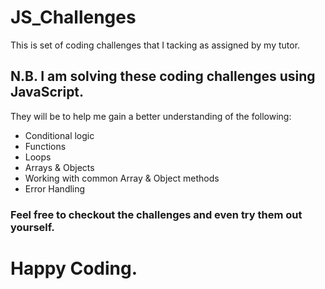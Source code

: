 # JS_Challenges

This is set of coding challenges that I tacking as assigned by my tutor.
## N.B. I am solving these coding challenges using JavaScript.

They will be to help me gain a better understanding of the following:
 - Conditional logic
 - Functions
 - Loops
 - Arrays & Objects
 - Working with common Array & Object methods
 - Error Handling

### Feel free to checkout the challenges and even try them out yourself.
# Happy Coding. 